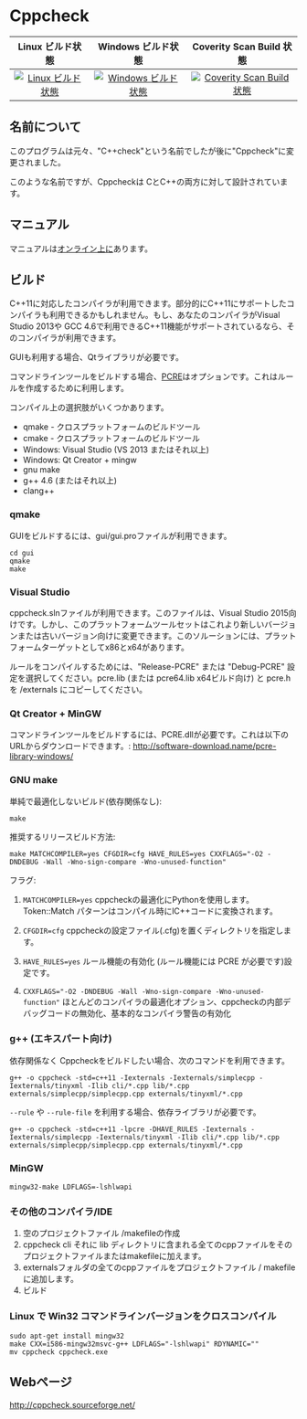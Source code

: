 # Cppcheck

| Linux ビルド状態 | Windows ビルド状態 | Coverity Scan Build 状態 |
|:--:|:--:|:--:|
| [![Linux ビルド状態](https://img.shields.io/travis/danmar/cppcheck/master.svg?label=Linux%20build)](https://travis-ci.org/danmar/cppcheck) | [![Windows ビルド状態](https://img.shields.io/appveyor/ci/danmar/cppcheck/master.svg?label=Windows%20build)](https://ci.appveyor.com/project/danmar/cppcheck/branch/master) | [![Coverity Scan Build 状態](https://img.shields.io/coverity/scan/512.svg)](https://scan.coverity.com/projects/512) |

## 名前について

このプログラムは元々、"C++check"という名前でしたが後に"Cppcheck"に変更されました。

このような名前ですが、Cppcheckは CとC++の両方に対して設計されています。

## マニュアル

マニュアルは[オンライン上に](http://cppcheck.sourceforge.net/manual.pdf)あります。

## ビルド

C++11に対応したコンパイラが利用できます。部分的にC++11にサポートしたコンパイラも利用できるかもしれません。もし、あなたのコンパイラがVisual Studio 2013や GCC 4.6で利用できるC++11機能がサポートされているなら、そのコンパイラが利用できます。

GUIも利用する場合、Qtライブラリが必要です。

コマンドラインツールをビルドする場合、[PCRE](http://www.pcre.org/)はオプションです。これはルールを作成するために利用します。

コンパイル上の選択肢がいくつかあります。
* qmake - クロスプラットフォームのビルドツール
* cmake - クロスプラットフォームのビルドツール
* Windows: Visual Studio (VS 2013 またはそれ以上)
* Windows: Qt Creator + mingw
* gnu make
* g++ 4.6 (またはそれ以上)
* clang++

### qmake

GUIをビルドするには、gui/gui.proファイルが利用できます。

```shell
cd gui
qmake
make
```

### Visual Studio

cppcheck.slnファイルが利用できます。このファイルは、Visual Studio 2015向けです。しかし、このプラットフォームツールセットはこれより新しいバージョンまたは古いバージョン向けに変更できます。このソルーションには、プラットフォームターゲットとしてx86とx64があります。

ルールをコンパイルするためには、"Release-PCRE" または "Debug-PCRE" 設定を選択してください。pcre.lib (または pcre64.lib x64ビルド向け) と pcre.h を /externals にコピーしてください。

### Qt Creator + MinGW

コマンドラインツールをビルドするには、PCRE.dllが必要です。これは以下のURLからダウンロードできます。:
http://software-download.name/pcre-library-windows/

### GNU make

単純で最適化しないビルド(依存関係なし):

```shell
make
```

推奨するリリースビルド方法:

```shell
make MATCHCOMPILER=yes CFGDIR=cfg HAVE_RULES=yes CXXFLAGS="-O2 -DNDEBUG -Wall -Wno-sign-compare -Wno-unused-function"
```

フラグ:

1. `MATCHCOMPILER=yes`
cppcheckの最適化にPythonを使用します。Token::Match パターンはコンパイル時にlC++コードに変換されます。

2. `CFGDIR=cfg`
cppcheckの設定ファイル(.cfg)を置くディレクトリを指定します。

3. `HAVE_RULES=yes`
ルール機能の有効化 (ルール機能には PCRE が必要です)設定です。

4. `CXXFLAGS="-O2 -DNDEBUG -Wall -Wno-sign-compare -Wno-unused-function"`
ほとんどのコンパイラの最適化オプション、cppcheckの内部デバッグコードの無効化、基本的なコンパイラ警告の有効化

### g++ (エキスパート向け)

依存関係なく Cppcheckをビルドしたい場合、次のコマンドを利用できます。

```shell
g++ -o cppcheck -std=c++11 -Iexternals -Iexternals/simplecpp -Iexternals/tinyxml -Ilib cli/*.cpp lib/*.cpp externals/simplecpp/simplecpp.cpp externals/tinyxml/*.cpp
```

`--rule` や `--rule-file` を利用する場合、依存ライブラリが必要です。

```shell
g++ -o cppcheck -std=c++11 -lpcre -DHAVE_RULES -Iexternals -Iexternals/simplecpp -Iexternals/tinyxml -Ilib cli/*.cpp lib/*.cpp externals/simplecpp/simplecpp.cpp externals/tinyxml/*.cpp
```

### MinGW

```shell
mingw32-make LDFLAGS=-lshlwapi
```

### その他のコンパイラ/IDE

1. 空のプロジェクトファイル /makefileの作成
2. cppcheck cli それに lib ディレクトリに含まれる全てのcppファイルをそのプロジェクトファイルまたはmakefileに加えます。
3. externalsフォルダの全てのcppファイルをプロジェクトファイル / makefileに追加します。
4. ビルド

### Linux で Win32 コマンドラインバージョンをクロスコンパイル

```shell
sudo apt-get install mingw32
make CXX=i586-mingw32msvc-g++ LDFLAGS="-lshlwapi" RDYNAMIC=""
mv cppcheck cppcheck.exe
```

## Webページ

http://cppcheck.sourceforge.net/
